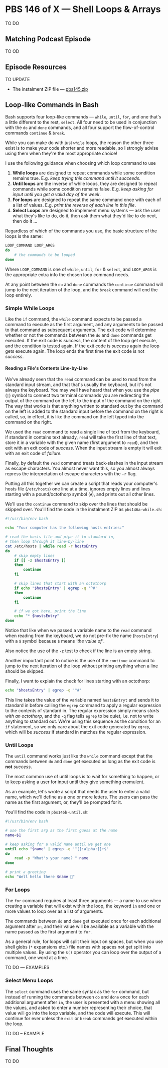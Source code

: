 # PBS 146 of X — Shell Loops & Arrays

TO DO

## Matching Podcast Episode

TO OD

## Episode Resources
TO UPDATE

* The instalment ZIP file — [pbs145.zip](https://github.com/bartificer/programming-by-stealth/raw/master/instalmentZips/pbs145.zip)

## Loop-like Commands in Bash

Bash supports four loop-like commands — `while`, `until`, `for`, and one that's a little different to the rest, `select`. All four need to be used in conjunction with the `do` and `done` commands, and all four support the flow-of-control commands `continue` & `break`.

While you can make do with just `while` loops, the reason the other three exist is to make your code shorter and more readable, so I strongly advise using them when they're the most appropriate choice!

I use the following guidance when choosing which loop command to use

1. **While loops** are designed to repeat commands while some condition remains true. E.g. *keep trying this command until it succeeds*.
2. **Until loops** are the inverse of while loops, they are designed to repeat commands while some condition remains false. E.g. *keep asking for input until you get a valid day of the week*.
3. **For loops** are designed to repeat the same command once with each of a list of values. E.g. *print the reverse of each line in this file*.
4. **Select Loops** are designed to implement menu systems — ask the user what they's like to do, do it, then ask them what they'd like to do next, then do it …

Regardless of which of the commands you use, the basic structure of the loops is the same:

```bash
LOOP_COMMAND LOOP_ARGS
do
    # the commands to be looped
done
```

Where `LOOP_COMMAND` is one of `while`, `until`, `for` & `select`, and `LOOP_ARGS` is the appropriate extra info the chosen loop command needs.

At any point between the `do` and `done` commands the `continue` command will jump to the next iteration of the loop, and the `break` command will end the loop entirely.

### Simple While Loops

Like the `if` command, the `while` command expects to be passed a command to execute as the first argument, and any arguments to be passed to that command as subsequent arguments. The exit code will determine whether or not the commands between the `do` and `done` commands get executed. If the exit code is *success*, the content of the loop get execute, and the condition is tested again. If the exit code is *success* again the loop gets execute again. The loop ends the first time the exit code is not *success*.

#### Reading a File's Contents Line-by-Line

We've already seen that the `read` command can be used to read from the standard input stream, and that that's usually the keyboard, but it's not always the keyboard. You may well have heard that when you use the *pipe* (`|`) symbol to connect two terminal commands you are redirecting the output of the command on the left to the input of the command on the right. The way that works is that anything written to standard out by the command on the left is added to the standard input before the command on the right is called, so, in effect, it is like the command on the left typed into the command on the right.

We used the `read` command to read a single line of text from the keyboard, if standard in contains text already, `read` will take the first line of that text, store it in a variable with the given name (first argument to `read`), and then exit with an exit code of *success*. When the input stream is empty it will exit with an exit code of *failure*.

Finally, by default the `read` command treats back-slashes in the input stream as escape characters. You almost never want this, so you almost always repress the interpretation of escape characters with the `-r` flag.

Putting all this together we can create a script that reads your computer's hosts file (`/etc/hosts`) one line at a time, ignores empty lines and lines starting with a pound/octothorp symbol (`#`), and prints out all other lines.

We'll use the `continue` command to skip over the lines that should be skipped over. You'll find the code in the instalment ZIP as `pbs146a-while.sh`:

```bash
#!/usr/bin/env bash

echo "Your computer has the following hosts entries:"

# read the hosts file and pipe it to standard in,
# then loop through it line-by-line
cat /etc/hosts | while read -r hostsEntry
do
    # skip empty lines
    if [[ -z $hostsEntry ]]
    then
        continue
    fi

    # skip lines that start with an octothorp
    if echo "$hostsEntry" | egrep -q '^#'
    then
        continue
    fi

    # if we got here, print the line
    echo "* $hostsEntry"
done
```

Notice that like when we passed a variable name to the `read` command when reading from the keyboard, we do not pre-fix the name (`hostsEntry`) with a `$` symbol because `$` means *'the value of'*.

Also notice the use of the `-z` test to check if the line is an empty string.

Another important point to notice is the use of the `continue` command to jump to the next iteration of the loop without printing anything when a line should be skipped.

Finally, I want to explain the check for lines starting with an octothorp:

```bash
echo "$hostsEntry" | egrep -q '^#'
```

This line takes the value of the variable named `hostsEntryt` and sends it to standard in before calling the `egrep` command to apply a regular expression to the contents of standard in. The regular expression simply means *starts with an octothorp*, and the `-q` flag tells `egrep` to be quiet, i.e. not to write anything to standard out. We're using this sequence as the condition for an `if` statement, so we only care about the exit code generated by `egrep`, which will be *success* if standard in matches the regular expression.

### Until Loops

The `until` command works just like the `while` command except that the commands between `do` and `done` get executed as long as the exit code is **not** *success*.

The most common use of until loops is to wait for something to happen, or to keep asking a user for input until they give something cromulent.

As an example, let's wrote a script that needs the user to enter a valid name, which we'll define as a one or more letters. The users can pass the name as the first argument, or, they'll be prompted for it.

You'll find the code in `pbs146b-until.sh`:

```bash
#!/usr/bin/env bash

# use the first arg as the first guess at the name
name=$1

# keep asking for a valid name until we get one
until echo "$name" | egrep -q '^[[:alpha:]]+$'
do
    read -p "What's your name? " name
done

# print a greeting
echo "Well hello there $name 🙂"
```

### For Loops

The `for` command requires at least three arguments — a name to use when creating a variable that will exist within the loop, the keyword `in` and one or more values to loop over as a list of arguments. 

The commands between `do` and `done` get executed once for each additional argument after `in`, and their value will be available as a variable with the name passed as the first argument to `for`.

As a general rule, for loops will split their input on spaces, but when you use shell globs (`*` expansions etc.) file names with spaces not get split into multiple values. By using the `$()` operator you can loop over the output of a command, one word at a time.

TO DO — EXAMPLES

### Select Menu Loops

The `select` command uses the same syntax as the `for` command, but instead of running the commands between `do` and `done` once for each additional argument after `in`, the user is presented with a menu showing all the values, and asked to enter a number representing their choice, that value will go into the loop variable, and the code will execute. This will continue for ever unless the `exit` or `break` commands get executed within the loop.

TO DO – EXAMPLE

## Final Thoughts

TO DO
